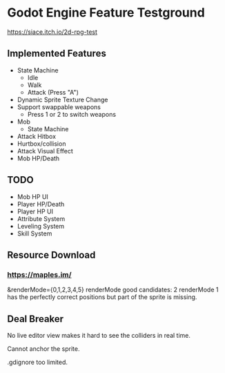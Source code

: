 # Godot Engine Feature Testground

https://siace.itch.io/2d-rpg-test

## Implemented Features
- State Machine
  - Idle
  - Walk
  - Attack (Press "A")
- Dynamic Sprite Texture Change
- Support swappable weapons
  - Press 1 or 2 to switch weapons
- Mob
  - State Machine
- Attack Hitbox 
- Hurtbox/collision
- Attack Visual Effect
- Mob HP/Death

## TODO
- Mob HP UI
- Player HP/Death
- Player HP UI
- Attribute System
- Leveling System
- Skill System

## Resource Download

### https://maples.im/
&renderMode={0,1,2,3,4,5}
renderMode good candidates: 2
renderMode 1 has the perfectly correct positions but part of the sprite is missing.

## Deal Breaker

No live editor view makes it hard to see the colliders in real time.

Cannot anchor the sprite.

.gdignore too limited.